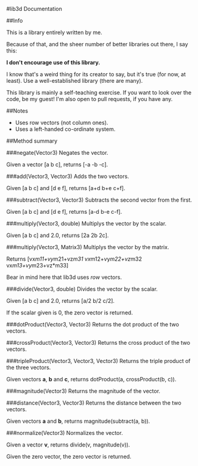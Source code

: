 #lib3d Documentation

##Info

This is a library entirely written by me.

Because of that, and the sheer number of better libraries out there, I say this:

**I don't encourage use of this library.**

I know that's a weird thing for its creator to say, but it's true (for now, at least). Use a well-established library (there are many).

This library is mainly a self-teaching exercise. If you want to look over the code, be my guest! I'm also open to pull requests, if you have any.

##Notes

 - Uses row vectors (not column ones).
 - Uses a left-handed co-ordinate system.

##Method summary

###negate(Vector3)
Negates the vector.

Given a vector [a b c], returns [-a -b -c].

###add(Vector3, Vector3)
Adds the two vectors.

Given [a b c] and [d e f], returns [a+d b+e c+f].

###subtract(Vector3, Vector3)
Subtracts the second vector from the first.

Given [a b c] and [d e f], returns [a-d b-e c-f].

###multiply(Vector3, double)
Multiplys the vector by the scalar.

Given [a b c] and 2.0, returns [2a 2b 2c].

###multiply(Vector3, Matrix3)
Multiplys the vector by the matrix.

Returns [vx*m11+vy*m21+vz*m31 vx*m12+vy*m22+vz*m32 vx*m13+vy*m23+vz*m33]

Bear in mind here that lib3d uses *row* vectors.

###divide(Vector3, double)
Divides the vector by the scalar.

Given [a b c] and 2.0, returns [a/2 b/2 c/2].

If the scalar given is 0, the zero vector is returned.

###dotProduct(Vector3, Vector3)
Returns the dot product of the two vectors.

###crossProduct(Vector3, Vector3)
Returns the cross product of the two vectors.

###tripleProduct(Vector3, Vector3, Vector3)
Returns the triple product of the three vectors.

Given vectors **a**, **b** and **c**, returns dotProduct(a, crossProduct(b, c)).

###magnitude(Vector3)
Returns the magnitude of the vector.

###distance(Vector3, Vector3)
Returns the distance between the two vectors.

Given vectors **a** and **b**, returns magnitude(subtract(a, b)).

###normalize(Vector3)
Normalizes the vector.

Given a vector **v**, returns divide(v, magnitude(v)).

Given the zero vector, the zero vector is returned.
